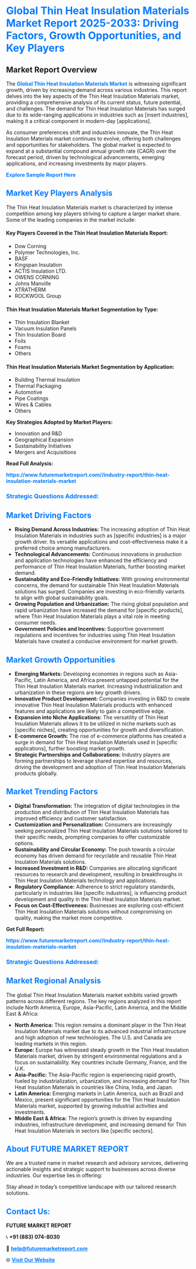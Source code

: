 <h1 style="color: #007BFF;">Global Thin Heat Insulation Materials Market Report 2025-2033: Driving Factors, Growth Opportunities, and Key Players</h1>

<section id="overview">
<h2>Market Report Overview</h2>
<p>The <a href="https://www.futuremarketreport.com//industry-report/thin-heat-insulation-materials-market" style="color: #007BFF; text-decoration: none;"><strong>Global Thin Heat Insulation Materials Market</strong></a> is witnessing significant growth, driven by increasing demand across various industries. This report delves into the key aspects of the Thin Heat Insulation Materials market, providing a comprehensive analysis of its current status, future potential, and challenges. The demand for Thin Heat Insulation Materials has surged due to its wide-ranging applications in industries such as [insert industries], making it a critical component in modern-day [applications].</p>
<p>As consumer preferences shift and industries innovate, the Thin Heat Insulation Materials market continues to evolve, offering both challenges and opportunities for stakeholders. The global market is expected to expand at a substantial compound annual growth rate (CAGR) over the forecast period, driven by technological advancements, emerging applications, and increasing investments by major players.</p>
</section>

<section id="overview">
<p><a href="https://www.futuremarketreport.com//request-sample/reportId=84336" style="color: #007BFF; text-decoration: none;"><strong>Explore Sample Report Here</strong></a></p>
</section>

<section id="key-players">
<h2 style="color: #007BFF;">Market Key Players Analysis</h2>
<p>The Thin Heat Insulation Materials market is characterized by intense competition among key players striving to capture a larger market share. Some of the leading companies in the market include:</p>
<h4>Key Players Covered in the Thin Heat Insulation Materials Report:</h4>
<ul><li>Dow Corning</li><li>Polymer Technologies, Inc.</li><li>BASF</li><li>Kingspan Insulation</li><li>ACTIS Insulation LTD.</li><li>OWENS CORNING</li><li>Johns Manville</li><li>XTRATHERM</li><li>ROCKWOOL Group</li></ul>
<h4>Thin Heat Insulation Materials Market Segmentation by Type:</h4>
<ul><li>Thin Insulation Blanket</li><li>Vacuum Insulation Panels</li><li>Thin Insulation Board</li><li>Foils</li><li>Foams</li><li>Others</li></ul>

<h4>Thin Heat Insulation Materials Market Segmentation by Application:</h4>
<ul><li>Building Thermal Insulation</li><li>Thermal Packaging</li><li>Automotive</li><li>Pipe Coatings</li><li>Wires &amp; Cables</li><li>Others</li></ul>
<p><strong>Key Strategies Adopted by Market Players:</strong></p>
<ul>
<li>Innovation and R&D</li>
<li>Geographical Expansion</li>
<li>Sustainability Initiatives</li>
<li>Mergers and Acquisitions</li>
</ul>
</section>

<section>
<p><strong>Read Full Analysis: </strong></p><a href="https://www.futuremarketreport.com//industry-report/thin-heat-insulation-materials-market" style="color: #007BFF; text-decoration: none;"><strong>https://www.futuremarketreport.com//industry-report/thin-heat-insulation-materials-market</strong></a>
<h3 style="color: #007BFF;">Strategic Questions Addressed:</h3>
</section>

<section id="driving-factors">
<h2 style="color: #007BFF;">Market Driving Factors</h2>
<ul>
<li><strong>Rising Demand Across Industries:</strong> The increasing adoption of Thin Heat Insulation Materials in industries such as [specific industries] is a major growth driver. Its versatile applications and cost-effectiveness make it a preferred choice among manufacturers.</li>
<li><strong>Technological Advancements:</strong> Continuous innovations in production and application technologies have enhanced the efficiency and performance of Thin Heat Insulation Materials, further boosting market demand.</li>
<li><strong>Sustainability and Eco-Friendly Initiatives:</strong> With growing environmental concerns, the demand for sustainable Thin Heat Insulation Materials solutions has surged. Companies are investing in eco-friendly variants to align with global sustainability goals.</li>
<li><strong>Growing Population and Urbanization:</strong> The rising global population and rapid urbanization have increased the demand for [specific products], where Thin Heat Insulation Materials plays a vital role in meeting consumer needs.</li>
<li><strong>Government Policies and Incentives:</strong> Supportive government regulations and incentives for industries using Thin Heat Insulation Materials have created a conducive environment for market growth.</li>
</ul>
</section>

<section id="growth-opportunities">
<h2 style="color: #007BFF;">Market Growth Opportunities</h2>
<ul>
<li><strong>Emerging Markets:</strong> Developing economies in regions such as Asia-Pacific, Latin America, and Africa present untapped potential for the Thin Heat Insulation Materials market. Increasing industrialization and urbanization in these regions are key growth drivers.</li>
<li><strong>Innovative Product Development:</strong> Companies investing in R&D to create innovative Thin Heat Insulation Materials products with enhanced features and applications are likely to gain a competitive edge.</li>
<li><strong>Expansion into Niche Applications:</strong> The versatility of Thin Heat Insulation Materials allows it to be utilized in niche markets such as [specific niches], creating opportunities for growth and diversification.</li>
<li><strong>E-commerce Growth:</strong> The rise of e-commerce platforms has created a surge in demand for Thin Heat Insulation Materials used in [specific applications], further boosting market growth.</li>
<li><strong>Strategic Partnerships and Collaborations:</strong> Industry players are forming partnerships to leverage shared expertise and resources, driving the development and adoption of Thin Heat Insulation Materials products globally.</li>
</ul>
</section>

<section id="trending-factors">
<h2 style="color: #007BFF;">Market Trending Factors</h2>
<ul>
<li><strong>Digital Transformation:</strong> The integration of digital technologies in the production and distribution of Thin Heat Insulation Materials has improved efficiency and customer satisfaction.</li>
<li><strong>Customization and Personalization:</strong> Consumers are increasingly seeking personalized Thin Heat Insulation Materials solutions tailored to their specific needs, prompting companies to offer customizable options.</li>
<li><strong>Sustainability and Circular Economy:</strong> The push towards a circular economy has driven demand for recyclable and reusable Thin Heat Insulation Materials solutions.</li>
<li><strong>Increased Investment in R&D:</strong> Companies are allocating significant resources to research and development, resulting in breakthroughs in Thin Heat Insulation Materials technology and applications.</li>
<li><strong>Regulatory Compliance:</strong> Adherence to strict regulatory standards, particularly in industries like [specific industries], is influencing product development and quality in the Thin Heat Insulation Materials market.</li>
<li><strong>Focus on Cost-Effectiveness:</strong> Businesses are exploring cost-efficient Thin Heat Insulation Materials solutions without compromising on quality, making the market more competitive.</li>
</ul>
</section>

<section>
<p><strong>Get Full Report: </strong></p><a href="https://www.futuremarketreport.com//industry-report/thin-heat-insulation-materials-market" style="color: #007BFF; text-decoration: none;"><strong>https://www.futuremarketreport.com//industry-report/thin-heat-insulation-materials-market</strong></a>
<h3 style="color: #007BFF;">Strategic Questions Addressed:</h3>
</section>


<section id="regional-analysis">
<h2 style="color: #007BFF;">Market Regional Analysis</h2>
<p>The global Thin Heat Insulation Materials market exhibits varied growth patterns across different regions. The key regions analyzed in this report include North America, Europe, Asia-Pacific, Latin America, and the Middle East & Africa:</p>
<ul>
<li><strong>North America:</strong> This region remains a dominant player in the Thin Heat Insulation Materials market due to its advanced industrial infrastructure and high adoption of new technologies. The U.S. and Canada are leading markets in this region.</li>
<li><strong>Europe:</strong> Europe has witnessed steady growth in the Thin Heat Insulation Materials market, driven by stringent environmental regulations and a focus on sustainability. Key countries include Germany, France, and the U.K.</li>
<li><strong>Asia-Pacific:</strong> The Asia-Pacific region is experiencing rapid growth, fueled by industrialization, urbanization, and increasing demand for Thin Heat Insulation Materials in countries like China, India, and Japan.</li>
<li><strong>Latin America:</strong> Emerging markets in Latin America, such as Brazil and Mexico, present significant opportunities for the Thin Heat Insulation Materials market, supported by growing industrial activities and investments.</li>
<li><strong>Middle East & Africa:</strong> The region’s growth is driven by expanding industries, infrastructure development, and increasing demand for Thin Heat Insulation Materials in sectors like [specific sectors].</li>
</ul>
</section>

<footer>
<h2 style="color: #007BFF;">About FUTURE MARKET REPORT</h2>
<p>We are a trusted name in market research and advisory services, delivering actionable insights and strategic support to businesses across diverse industries. Our expertise lies in offering:</p>

<p>Stay ahead in today’s competitive landscape with our tailored research solutions.</p>

<h2 style="color: #007BFF;">Contact Us:</h2>
<p><strong>FUTURE MARKET REPORT</strong></p>
<p>📞 <strong>+91 (883) 074-8030</strong></p>
<p>📧 <strong><a href="mailto:help@futuremarketreport.com" style="color: #007BFF;">help@futuremarketreport.com</a></strong></p>
<p>🌐 <strong><a href="https://www.futuremarketreport.com/" style="color: #007BFF;">Visit Our Website</a></strong></p>
</footer>